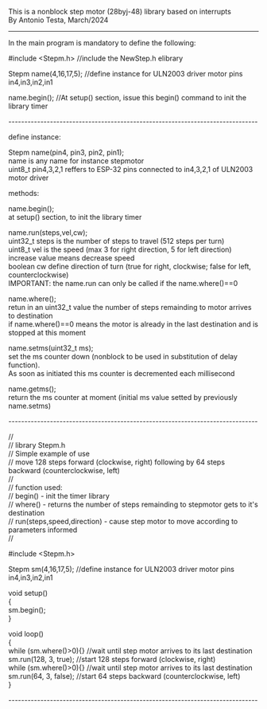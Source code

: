This is a nonblock step motor (28byj-48) library based on interrupts<br>By Antonio Testa, March/2024

------------------------------------------------------------------------------
In the main program is mandatory to define the following:

#include <Stepm.h>     //include the NewStep.h elibrary                   

Stepm name(4,16,17,5); //define instance for ULN2003 driver motor pins in4,in3,in2,in1

name.begin();          //At setup() section, issue this begin() command to init the library timer
  
------------------------------------------------------------------------------<br>

define instance:

Stepm name(pin4, pin3, pin2, pin1);<br>
name is any name for instance stepmotor<br>
uint8_t pin4,3,2,1 reffers to ESP-32 pins connected to in4,3,2,1 of ULN2003 motor driver<br>


methods:

name.begin();<br>
at setup() section, to init the library timer  <br>

name.run(steps,vel,cw);<br>
uint32_t steps is the number of steps to travel (512 steps per turn)<br>
uint8_t vel is the speed (max 3 for right direction, 5 for left direction) increase value means decrease speed<br>
boolean cw define direction of turn (true for right, clockwise; false for left, counterclockwise)<br>
IMPORTANT: the name.run can only be called if the name.where()==0  <br>

name.where();<br>
retun in an uint32_t value the number of steps remainding to motor arrives to destination<br>
if name.where()==0 means the motor is already in the last destination and is stopped at this moment<br>

name.setms(uint32_t ms);<br>
set the ms counter down (nonblock to be used in substitution of delay function).<br>
As soon as initiated this ms counter is decremented each millisecond<br>

name.getms();<br>
return the ms counter at moment (initial ms value setted by previously name.setms)<br>

------------------------------------------------------------------------------<br>

//<br>
// library Stepm.h<br>
// Simple example of use<br>
// move 128 steps forward (clockwise, right) following by 64 steps backward (counterclockwise, left)<br>
// <br>
// function used:<br>
// begin() - init the timer library<br>
// where() - returns the number of steps remainding to stepmotor gets to it's destination<br>
// run(steps,speed,direction) - cause step motor to move according to parameters informed<br>
// <br>

#include <Stepm.h><br>

Stepm sm(4,16,17,5);                 //define instance for ULN2003 driver motor pins in4,in3,in2,in1<br>

void setup()<br>
{<br>
  sm.begin();<br>
}<br>

void loop()<br>
{<br>
  while (sm.where()>0){}             //wait until step motor arrives to its last destination<br>
  sm.run(128, 3, true);              //start 128 steps forward (clockwise, right) <br>
  while (sm.where()>0){}             //wait until step motor arrives to its last destination<br>
  sm.run(64, 3, false);              //start 64 steps backward (counterclockwise, left) <br>
}<br>

------------------------------------------------------------------------------<br>


